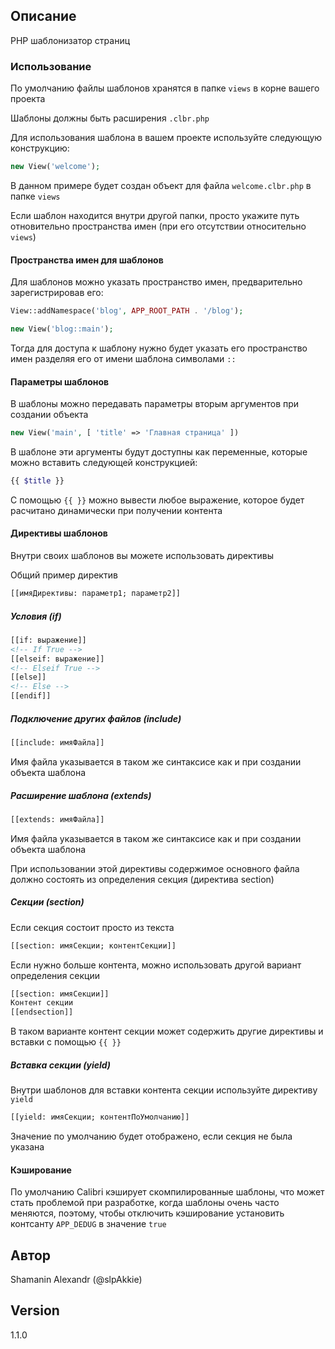 ## Описание

PHP шаблонизатор страниц

### Использование

По умолчанию файлы шаблонов хранятся в папке `views` в корне вашего проекта

Шаблоны должны быть расширения `.clbr.php`

Для использования шаблона в вашем проекте используйте следующую конструкцию:

```php
new View('welcome');
```

В данном примере будет создан объект для файла `welcome.clbr.php` в папке `views`

Если шаблон находится внутри другой папки, просто укажите путь отновительно пространства имен (при его отсутствии относительно `views`)

#### Пространства имен для шаблонов

Для шаблонов можно указать пространство имен, предварительно зарегистрировав его:

```php
View::addNamespace('blog', APP_ROOT_PATH . '/blog');

new View('blog::main');
```

Тогда для доступа к шаблону нужно будет указать его пространство имен разделяя его от имени шаблона символами `::`

#### Параметры шаблонов

В шаблоны можно передавать параметры вторым аргументов при создании объекта

```php
new View('main', [ 'title' => 'Главная страница' ])
```

В шаблоне эти аргументы будут доступны как переменные, которые можно вставить следующей конструкцией:

```php
{{ $title }}
```

С помощью `{{ }}` можно вывести любое выражение, которое будет расчитано динамически при получении контента

#### Директивы шаблонов

Внутри своих шаблонов вы можете использовать директивы

Общий пример директив

```html
[[имяДирективы: параметр1; параметр2]]
```

##### Условия (if)

```html
[[if: выражение]]
<!-- If True -->
[[elseif: выражение]]
<!-- Elseif True -->
[[else]]
<!-- Else -->
[[endif]]
```

##### Подключение других файлов (include)

```html
[[include: имяФайла]]
```

Имя файла указывается в таком же синтаксисе как и при создании объекта шаблона

##### Расширение шаблона (extends)

```html
[[extends: имяФайла]]
```

Имя файла указывается в таком же синтаксисе как и при создании объекта шаблона

При использовании этой директивы содержимое основного файла должно состоять из определения секция (директива section)

##### Секции (section)

Если секция состоит просто из текста

```html
[[section: имяСекции; контентСекции]]
```

Если нужно больше контента, можно использовать другой вариант определения секции

```html
[[section: имяСекции]]
Контент секции
[[endsection]]
```

В таком варианте контент секции может содержить другие директивы и вставки с помощью `{{ }}`

##### Вставка секции (yield)

Внутри шаблонов для вставки контента секции используйте директиву `yield`

```html
[[yield: имяСекции; контентПоУмолчанию]]
```

Значение по умолчанию будет отображено, если секция не была указана

#### Кэширование

По умолчанию Calibri кэширует скомпилированные шаблоны, что может стать проблемой при разработке, когда шаблоны очень часто меняются, поэтому, чтобы отключить кэширование установить контсанту `APP_DEDUG` в значение `true`

## Автор

Shamanin Alexandr (@slpAkkie)

## Version

1.1.0
